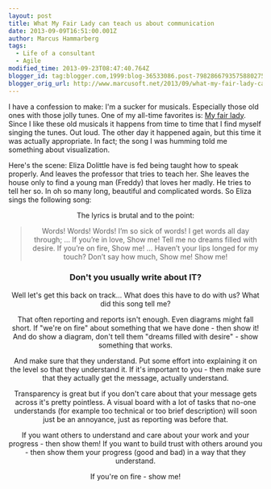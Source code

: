 ```yaml
---
layout: post
title: What My Fair Lady can teach us about communication
date: 2013-09-09T16:51:00.001Z
author: Marcus Hammarberg
tags:
  - Life of a consultant
  - Agile
modified_time: 2013-09-23T08:47:40.764Z
blogger_id: tag:blogger.com,1999:blog-36533086.post-7982866793575880275
blogger_orig_url: http://www.marcusoft.net/2013/09/what-my-fair-lady-can-teach-us-about.html
---
```





I have a confession to make: I'm a sucker for musicals. Especially those
old ones with those jolly tunes. One of my all-time favorites is: [My
fair lady](http://www.imdb.com/title/tt0058385/). Since I like these old
musicals it happens from time to time that I find myself singing the
tunes. Out loud. The other day it happened again, but this time it was
actually appropriate. In fact; the song I was humming told me something
about visualization.

Here's the scene: Eliza Dolittle have is fed
being taught how to speak properly. And leaves the professor that tries
to teach her. She leaves the house only to find a young man (Freddy)
that loves her madly. He tries to tell her so. In oh so many long,
beautiful and complicated words. So Eliza sings the following song:

<div class="separator" style="clear: both; text-align: center;">


The lyrics is brutal and to the point:

> Words! Words! Words! I’m so sick of words!
> I get words all day through;
> ...
> If you’re in love, Show me!
> Tell me no dreams filled with desire.
> If you’re on fire, Show me!
> ...
> Haven’t your lips longed for my touch?
> Don’t say how much, Show me! Show me!

### Don't you usually write about IT?



Well let's get this back on track... What does this have to do with us?
What did this song tell me?


That often reporting and reports isn't enough. Even diagrams might fall
short. If "we're on fire" about something that we have done - then show
it! And do show a diagram, don't tell them "dreams filled with desire" -
show something that works.

And make sure that they understand. Put some effort into explaining it
on the level so that they understand it. If it's important to you - then
make sure that they actually get the message, actually understand.

Transparency is great but if you don't care about that your message gets
across it's pretty pointless. A visual board with a lot of tasks that
no-one understands (for example too technical or too brief description)
will soon just be an annoyance, just as reporting was before that.

If you want others to understand and care about your work and your
progress - then show them!
If you want to build trust with others around you - then show them your
progress (good and bad) in a way that they understand.

If you're on fire - show me!

